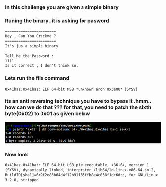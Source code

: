 <h3>In this challenge you are given a simple binary</h3>
<h3> Runing the binary..it is asking for pasword</h3>

```./0x41haz.0x41haz 
=======================
Hey , Can You Crackme ?
=======================
It's jus a simple binary 

Tell Me the Password :
1111
Is it correct , I don't think so.
```

<h3>Lets run the file command</h3>

```file 0x41haz.0x41haz 
0x41haz.0x41haz: ELF 64-bit MSB *unknown arch 0x3e00* (SYSV)
```
<h3>its an anti reversing technique you have to bypass it .hmm.. how can we do that ??? for that, you need to patch the sixth byte(0x02) to 0x01 as given
  below</h3>
 <img align="centre" alt="IMG" src="https://github.com/0x41haz/challenges/blob/main/writeup/2021-12-24_15-05.png?raw=true" width="1500" height="70" />

<h3>Now look</h3>

```file 0x41haz.0x41haz 
0x41haz.0x41haz: ELF 64-bit LSB pie executable, x86-64, version 1 (SYSV), dynamically linked, interpreter /lib64/ld-linux-x86-64.so.2, BuildID[sha1]=6c9f2e85b64d4f12b91136ffb8e4c038f1dc6dcd, for GNU/Linux 3.2.0, stripped
```

